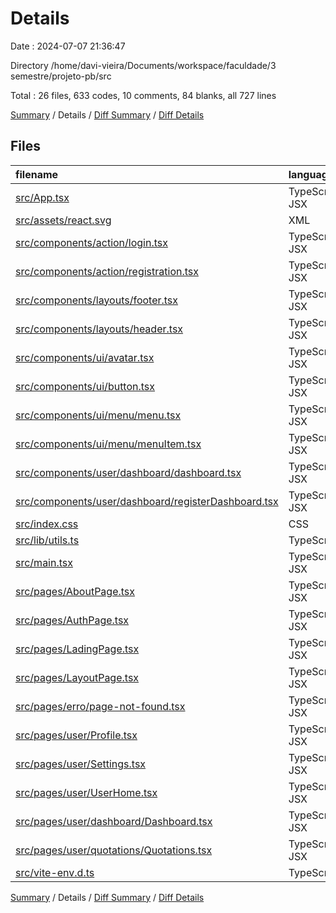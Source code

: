 # Details

Date : 2024-07-07 21:36:47

Directory /home/davi-vieira/Documents/workspace/faculdade/3 semestre/projeto-pb/src

Total : 26 files,  633 codes, 10 comments, 84 blanks, all 727 lines

[Summary](results.md) / Details / [Diff Summary](diff.md) / [Diff Details](diff-details.md)

## Files
| filename | language | code | comment | blank | total |
| :--- | :--- | ---: | ---: | ---: | ---: |
| [src/App.tsx](/src/App.tsx) | TypeScript JSX | 89 | 0 | 4 | 93 |
| [src/assets/react.svg](/src/assets/react.svg) | XML | 1 | 0 | 0 | 1 |
| [src/components/action/login.tsx](/src/components/action/login.tsx) | TypeScript JSX | 57 | 3 | 6 | 66 |
| [src/components/action/registration.tsx](/src/components/action/registration.tsx) | TypeScript JSX | 54 | 3 | 6 | 63 |
| [src/components/layouts/footer.tsx](/src/components/layouts/footer.tsx) | TypeScript JSX | 11 | 0 | 2 | 13 |
| [src/components/layouts/header.tsx](/src/components/layouts/header.tsx) | TypeScript JSX | 14 | 0 | 3 | 17 |
| [src/components/ui/avatar.tsx](/src/components/ui/avatar.tsx) | TypeScript JSX | 43 | 0 | 6 | 49 |
| [src/components/ui/button.tsx](/src/components/ui/button.tsx) | TypeScript JSX | 51 | 0 | 6 | 57 |
| [src/components/ui/menu/menu.tsx](/src/components/ui/menu/menu.tsx) | TypeScript JSX | 16 | 0 | 4 | 20 |
| [src/components/ui/menu/menuItem.tsx](/src/components/ui/menu/menuItem.tsx) | TypeScript JSX | 16 | 0 | 4 | 20 |
| [src/components/user/dashboard/dashboard.tsx](/src/components/user/dashboard/dashboard.tsx) | TypeScript JSX | 0 | 0 | 1 | 1 |
| [src/components/user/dashboard/registerDashboard.tsx](/src/components/user/dashboard/registerDashboard.tsx) | TypeScript JSX | 8 | 0 | 1 | 9 |
| [src/index.css](/src/index.css) | CSS | 61 | 0 | 5 | 66 |
| [src/lib/utils.ts](/src/lib/utils.ts) | TypeScript | 6 | 0 | 3 | 9 |
| [src/main.tsx](/src/main.tsx) | TypeScript JSX | 9 | 0 | 2 | 11 |
| [src/pages/AboutPage.tsx](/src/pages/AboutPage.tsx) | TypeScript JSX | 31 | 0 | 3 | 34 |
| [src/pages/AuthPage.tsx](/src/pages/AuthPage.tsx) | TypeScript JSX | 9 | 0 | 3 | 12 |
| [src/pages/LadingPage.tsx](/src/pages/LadingPage.tsx) | TypeScript JSX | 52 | 3 | 8 | 63 |
| [src/pages/LayoutPage.tsx](/src/pages/LayoutPage.tsx) | TypeScript JSX | 13 | 0 | 2 | 15 |
| [src/pages/erro/page-not-found.tsx](/src/pages/erro/page-not-found.tsx) | TypeScript JSX | 14 | 0 | 2 | 16 |
| [src/pages/user/Profile.tsx](/src/pages/user/Profile.tsx) | TypeScript JSX | 8 | 0 | 2 | 10 |
| [src/pages/user/Settings.tsx](/src/pages/user/Settings.tsx) | TypeScript JSX | 8 | 0 | 2 | 10 |
| [src/pages/user/UserHome.tsx](/src/pages/user/UserHome.tsx) | TypeScript JSX | 44 | 0 | 3 | 47 |
| [src/pages/user/dashboard/Dashboard.tsx](/src/pages/user/dashboard/Dashboard.tsx) | TypeScript JSX | 10 | 0 | 3 | 13 |
| [src/pages/user/quotations/Quotations.tsx](/src/pages/user/quotations/Quotations.tsx) | TypeScript JSX | 8 | 0 | 2 | 10 |
| [src/vite-env.d.ts](/src/vite-env.d.ts) | TypeScript | 0 | 1 | 1 | 2 |

[Summary](results.md) / Details / [Diff Summary](diff.md) / [Diff Details](diff-details.md)